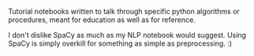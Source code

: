 Tutorial notebooks written to talk through specific python algorithms or procedures, meant for education as well as for reference.

I don't dislike SpaCy as much as my NLP notebook would suggest. Using SpaCy is simply overkill for something as simple as preprocessing. :)
